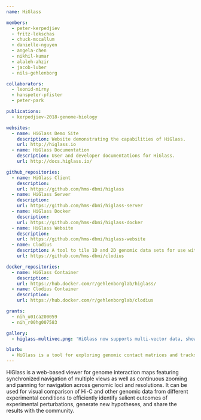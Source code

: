 ```yaml
---
name: HiGlass

members:
  - peter-kerpedjiev
  - fritz-lekschas
  - chuck-mccallum
  - danielle-nguyen
  - angela-chen
  - nikhil-kumar
  - alaleh-ahzir
  - jacob-luber
  - nils-gehlenborg

collaborators:
  - leonid-mirny
  - hanspeter-pfister
  - peter-park

publications:
  - kerpedjiev-2018-genome-biology

websites:
  - name: HiGlass Demo Site
    description: Website demonstrating the capabilities of HiGlass.
    url: http://higlass.io
  - name: HiGlass Documentation
    description: User and developer documentations for HiGlass.
    url: http://docs.higlass.io/

github_repositories:
  - name: HiGlass Client
    description:
    url: https://github.com/hms-dbmi/higlass
  - name: HiGlass Server
    description:
    url: https://github.com/hms-dbmi/higlass-server
  - name: HiGlass Docker
    description:
    url: https://github.com/hms-dbmi/higlass-docker
  - name: HiGlass Website
    description:
    url: https://github.com/hms-dbmi/higlass-website
  - name: Clodius
    description: A tool to tile 1D and 2D genomic data sets for use with HiGlass.
    url: https://github.com/hms-dbmi/clodius

docker_repositories:
  - name: HiGlass Container
    description: 
    url: https://hub.docker.com/r/gehlenborglab/higlass/
  - name: Clodius Container
    description: 
    url: https://hub.docker.com/r/gehlenborglab/clodius

grants:
  - nih_u01ca200059
  - nih_r00hg007583

gallery:
  - higlass-multivec.png: 'HiGlass now supports multi-vector data, shown here in a stacked bar track view.'

blurb:
  - HiGlass is a tool for exploring genomic contact matrices and tracks. It can be configured to explore and compare contact matrices across multiple scales.
---
```

HiGlass is a web-based viewer for genome interaction maps featuring synchronized navigation of multiple views as well as continuous zooming and panning for navigation across genomic loci and resolutions. It can be used for visual comparison of Hi-C and other genomic data from different experimental conditions to efficiently identify salient outcomes of experimental perturbations, generate new hypotheses, and share the results with the community.
